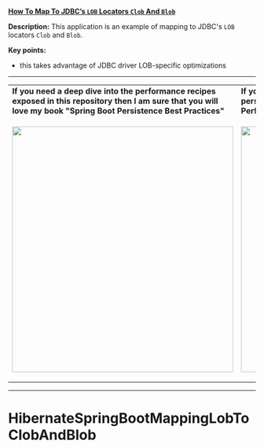 **[How To Map To JDBC’s `LOB` Locators `Clob` And `Blob`](https://github.com/AnghelLeonard/Hibernate-SpringBoot/tree/master/HibernateSpringBootMappingLobToClobAndBlob)**
 
**Description:** This application is an example of mapping to JDBC's `LOB` locators `Clob` and `Blob`.

**Key points:**
- this takes advantage of JDBC driver LOB-specific optimizations
     
-----------------------------------------------------------------------------------------------------------------------    
<table>
     <tr><td><b>If you need a deep dive into the performance recipes exposed in this repository then I am sure that you will love my book "Spring Boot Persistence Best Practices"</b></td><td><b>If you need a hand of tips and illustrations of 100+ Java persistence performance issues then "Java Persistence Performance Illustrated Guide" is for you.</b></td></tr>
     <tr><td>
<a href="https://www.apress.com/us/book/9781484256251"><p align="left"><img src="https://github.com/AnghelLeonard/Hibernate-SpringBoot/blob/master/Spring%20Boot%20Persistence%20Best%20Practices.jpg" height="500" width="450"/></p></a>
</td><td>
<a href="https://leanpub.com/java-persistence-performance-illustrated-guide"><p align="right"><img src="https://github.com/AnghelLeonard/Hibernate-SpringBoot/blob/master/Java%20Persistence%20Performance%20Illustrated%20Guide.jpg" height="500" width="450"/></p></a>
</td></tr></table>

-----------------------------------------------------------------------------------------------------------------------    
# HibernateSpringBootMappingLobToClobAndBlob
